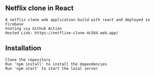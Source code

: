 ##  Netflix clone in React 
    A netflix clone web application build with react and deployed in Firebase
    hosting via Github Action
    Hosted Link: https://netflixe-clone-4c564.web.app/


## Installation
    Clone the repository
    Run 'npm install' to install the dependencies
    Run 'npm start' to start the local server 
